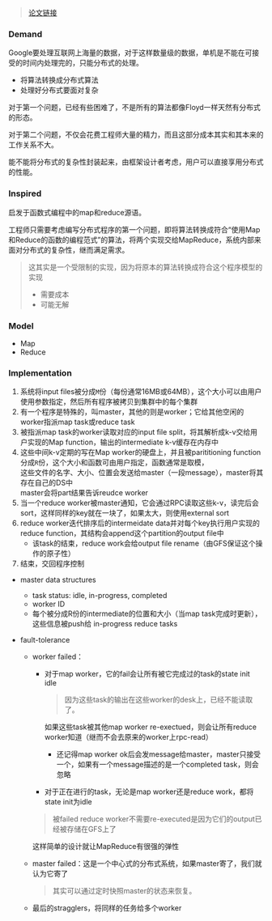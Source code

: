 >[论文链接](http://nil.csail.mit.edu/6.824/2022/papers/mapreduce.pdf)

### Demand

Google要处理互联网上海量的数据，对于这样数量级的数据，单机是不能在可接受的时间内处理完的，只能分布式的处理。
+ 将算法转换成分布式算法
+ 处理好分布式要面对复杂

对于第一个问题，已经有些困难了，不是所有的算法都像Floyd一样天然有分布式的形态。

对于第二个问题，不仅会花费工程师大量的精力，而且这部分成本其实和其本来的工作关系不大。

能不能将分布式的复杂性封装起来，由框架设计者考虑，用户可以直接享用分布式的性能。

### Inspired

启发于函数式编程中的map和reduce源语。

工程师只需要考虑编写分布式程序的第一个问题，即将算法转换成符合“使用Map和Reduce的函数的编程范式”的算法，将两个实现交给MapReduce，系统内部来面对分布式的复杂性，继而满足需求。

>这其实是一个受限制的实现，因为将原本的算法转换成符合这个程序模型的实现
>+ 需要成本
>+ 可能无解

### Model

+ Map
+ Reduce

### Implementation

1. 系统将input files被分成`M`份（每份通常16MB或64MB），这个大小可以由用户使用参数指定，然后所有程序被拷贝到集群中的每个集群
2. 有一个程序是特殊的，叫master，其他的则是worker；它给其他空闲的worker指派map task或reduce task
3. 被指派map task的worker读取对应的input file split，将其解析成k-v交给用户实现的Map function，输出的intermediate k-v缓存在内存中  
4. 这些中间k-v定期的写在Map worker的硬盘上，并且被parititioning function分成`R`份，这个大小和函数可由用户指定，函数通常是取模，  
	这些文件的名字、大小、位置会发送给master（一段message），master将其存在自己的DS中  
	master会将part结果告诉reudce worker
5. 当一个reduce worker被master通知，它会通过RPC读取这些k-v，读完后会sort，这样同样的key就在一块了，如果太大，则使用external sort
6. reduce worker迭代排序后的intermeidate data并对每个key执行用户实现的reduce function，其结构会append这个partition的output file中
	+ 该task的结束，reduce work会给output file rename（由GFS保证这个操作的原子性）
7. 结束，交回程序控制

+ master data structures
	+ task status: idle, in-progress, completed
	+ worker ID
	+ 每个被分成R份的intermediate的位置和大小（当map task完成时更新），这些信息被push给 in-progress reduce tasks

+ fault-tolerance
	+ worker failed：
		+ 对于map worker，它的fail会让所有被它完成过的task的state init idle
			>因为这些task的输出在这些worker的desk上，已经不能读取了。

			如果这些task被其他map worker re-exectued，则会让所有reduce worker知道（继而不会去原来的worker上rpc-read）
			+ 还记得map worker ok后会发message给master，master只接受一个，如果有一个message描述的是一个completed task，则会忽略

		+ 对于正在进行的task，无论是map worker还是reduce work，都将state init为idle

		>被failed reduce worker不需要re-executed是因为它们的output已经被存储在GFS上了
		
		这样简单的设计就让MapReduce有很强的弹性

	+ master failed：这是一个中心式的分布式系统，如果master寄了，我们就认为它寄了
		>其实可以通过定时快照master的状态来恢复。

	+ 最后的stragglers，将同样的任务给多个worker